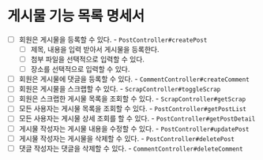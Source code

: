 # 게시물 기능 목록 명세서

* [ ] 회원은 게시물을 등록할 수 있다. - `PostController#createPost`
  * [ ] 제목, 내용을 입력 받아서 게시물을 등록한다.
  * [ ] 첨부 파일을 선택적으로 입력할 수 있다.
  * [ ] 장소를 선택적으로 입력할 수 있다.
* [ ] 회원은 게시물에 댓글을 등록할 수 있다. - `CommentController#createComment`
* [ ] 회원은 게시물을 스크랩할 수 있다. - `ScrapController#toggleScrap`
* [ ] 회원은 스크랩한 게시물 목록을 조회할 수 있다. - `ScrapController#getScrap`
* [ ] 모든 사용자는 게시물 목록을 조회할 수 있다. - `PostController#getPostList`
* [ ] 모든 사용자는 게시물 상세 조회를 할 수 있다. - `PostController#getPostDetail`
* [ ] 게시물 작성자는 게시물 내용을 수정할 수 있다. - `PostController#updatePost`
* [ ] 게시물 작성자는 게시물을 삭제할 수 있다. - `PostController#deletePost`
* [ ] 댓글 작성자는 댓글을 삭제할 수 있다. - `CommentController#deleteComment`